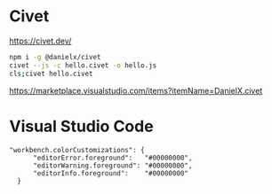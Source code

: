 # Civet

https://civet.dev/

```bash
npm i -g @danielx/civet
civet --js -c hello.civet -o hello.js
cls;civet hello.civet
```

https://marketplace.visualstudio.com/items?itemName=DanielX.civet

# Visual Studio Code
```
"workbench.colorCustomizations": {
      "editorError.foreground":   "#00000000",
      "editorWarning.foreground": "#00000000",
      "editorInfo.foreground":    "#00000000"
  }
```
